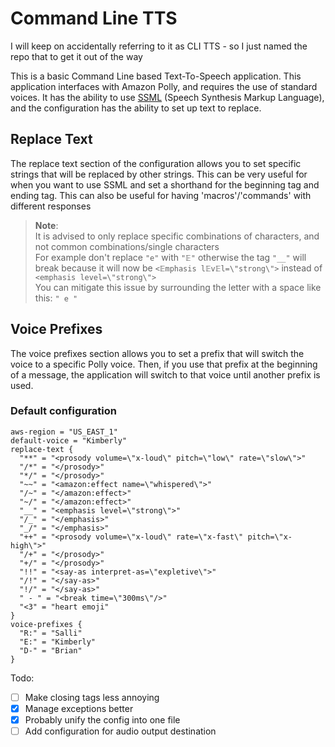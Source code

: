 # Command Line TTS
I will keep on accidentally referring to it as CLI TTS - so I just named the repo that to get it out of the way

This is a basic Command Line based Text-To-Speech application.
This application interfaces with Amazon Polly, and requires the use of standard voices.
It has the ability to use [SSML](https://docs.aws.amazon.com/polly/latest/dg/supportedtags.html) (Speech Synthesis
Markup Language), and the configuration has the ability to set up text to replace.

## Replace Text

The replace text section of the configuration allows you to set specific strings that will be replaced by other strings.
This can be very useful for when you want to use SSML and set a shorthand for the beginning tag and ending tag.
This can also be useful for having 'macros'/'commands' with different responses

> **Note**:
> <br>It is advised to only replace specific combinations of characters, and not common combinations/single characters
> <br>For example don't replace `"e"` with `"𝔼"` otherwise the tag `"__"` will break because it will now
> be `<𝔼mphasis l𝔼v𝔼l=\"strong\">` instead of `<emphasis level=\"strong\">`
> <br>You can mitigate this issue by surrounding the letter with a space like this: `" e "`

## Voice Prefixes

The voice prefixes section allows you to set a prefix that will switch the voice to a specific Polly voice.
Then, if you use that prefix at the beginning of a message, the application will switch to that voice until another
prefix is used.

### Default configuration

```HOCON
aws-region = "US_EAST_1"
default-voice = "Kimberly"
replace-text {
  "**" = "<prosody volume=\"x-loud\" pitch=\"low\" rate=\"slow\">"
  "/*" = "</prosody>"
  "*/" = "</prosody>"
  "~~" = "<amazon:effect name=\"whispered\">"
  "/~" = "</amazon:effect>"
  "~/" = "</amazon:effect>"
  "__" = "<emphasis level=\"strong\">"
  "/_" = "</emphasis>"
  "_/" = "</emphasis>"
  "++" = "<prosody volume=\"x-loud\" rate=\"x-fast\" pitch=\"x-high\">"
  "/+" = "</prosody>"
  "+/" = "</prosody>"
  "!!" = "<say-as interpret-as=\"expletive\">"
  "/!" = "</say-as>"
  "!/" = "</say-as>"
  " - " = "<break time=\"300ms\"/>"
  "<3" = "heart emoji"
}
voice-prefixes {
  "R:" = "Salli"
  "E:" = "Kimberly"
  "D-" = "Brian"
}
```

Todo:

- [ ] Make closing tags less annoying
- [x] Manage exceptions better
- [x] Probably unify the config into one file
- [ ] Add configuration for audio output destination
